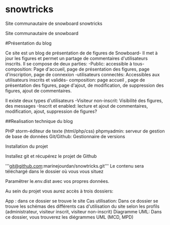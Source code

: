 # snowtricks
Site communautaire de snowboard
snowtricks

Site communautaire de snowboard

#Présentation du blog

Ce site est un blog de présentation de de figures de Snowboard- Il met à jour les figures et permet un partage de commentaires d'utilisateurs inscrits. Il se compose de deux parties: -Public: accessible à tous- composition: Page d'accueil, page de présentation des figures, page d'inscription, page de connexion -utilisateurs connectés: Accessibles aux utilisateurs inscrits et validés- composition: page accueil , page de présentation des figures, page d'ajout, de modification, de suppression des figures, ajout de commentaires.

Il existe deux types d'utilisateurs -Visiteur non-inscrit: Visibilité des figures, des messages -Inscrit et enabled: lecture et ajout de commentaires, modification, ajout, suppression de figures?

##Realisation technique du blog

PHP storm-éditeur de texte (html/php/css)
phpmyadmin: serveur de gestion de base de données
Git/Github: Gestionnaire de versions

Installation du projet

Installez git et récupérez le projet de Github

'''git@github.com:marinejourdan/snowtricks.git''' Le contenu sera téléchargé dans le dossier où vous vous situez

Paramêtrer le.env.dist avec vos propres données.

Au sein du projet vous aurez accès à trois dossiers:

App : dans ce dossier se trouve le site
Cas utilisation: Dans ce dossier se trouve les schémas des différents cas d'utilisation du site selon les profils (administrateur, visiteur inscrit, visiteur non-inscrit)
Diagramme UML: Dans ce dossier, vous trouverez les diégrammes UML (MCD, MPD)
